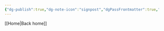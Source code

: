 ```yaml
---
{"dg-publish":true,"dg-note-icon":"signpost","dgPassFrontmatter":true,"noteIcon":"signpost","permalink":"/10-tags/natureza/","created":"2025-11-01T13:08:10.817+00:00","updated":"2025-11-01T13:08:16.702+00:00"}
---
```


[[Home\|Back home]]